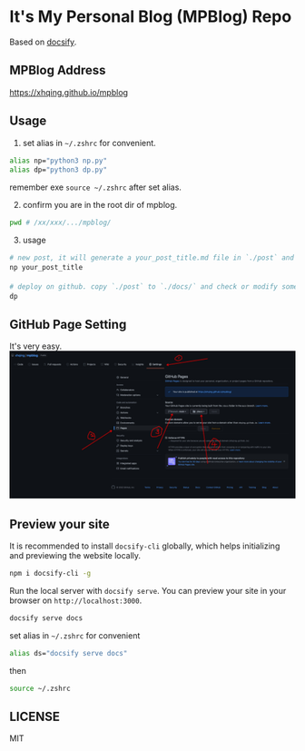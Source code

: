 # It's My Personal Blog (MPBlog) Repo
Based on [docsify](https://docsify.js.org/).

## MPBlog Address
https://xhqing.github.io/mpblog

## Usage
1. set alias in `~/.zshrc` for convenient.
```bash
alias np="python3 np.py"
alias dp="python3 dp.py"
```
remember exe `source ~/.zshrc` after set alias.

2. confirm you are in the root dir of mpblog.
```bash
pwd # /xx/xxx/.../mpblog/
```

3. usage
```bash
# new post, it will generate a your_post_title.md file in `./post` and open it automatically with typora (I use typora).
np your_post_title

# deploy on github. copy `./post` to `./docs/` and check or modify something automatically, git push the whole mpblog repo finally.
dp
```

## GitHub Page Setting
It's very easy.
![img](img/20220128215228.jpg)

## Preview your site
It is recommended to install `docsify-cli` globally, which helps initializing and previewing the website locally.
```bash
npm i docsify-cli -g
```
Run the local server with `docsify serve`. You can preview your site in your browser on `http://localhost:3000`.
```bash
docsify serve docs
```
set alias in `~/.zshrc` for convenient
```bash
alias ds="docsify serve docs"
```
then
```bash
source ~/.zshrc
```

## LICENSE
MIT
